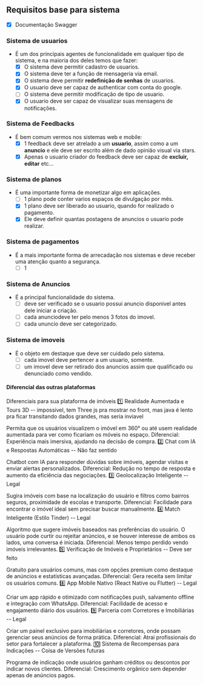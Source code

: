 ## Requisitos base para sistema

 - [x] Documentação Swagger

### Sistema de usuarios
- É um dos principais agentes de funcionalidade em qualquer tipo de sistema, e na maioria dos deles temos que fazer:
    - [x] O sistema deve permitir cadastro de usuarios.
    - [x] O sistema deve ter a função de mensageria via email.
    - [x] O sistema deve permitir **redefinição de senhas** de usuarios.
    - [x] O usuario deve ser capaz de authenticar com conta do google.
    - [ ] O sistema deve permitir modificação de tipo de usuario.
    - [x] O usuario deve ser capaz de visualizar suas mensagens de notificações.

### Sistema de Feedbacks
- É bem comum vermos nos sistemas web e mobile:
    - [x] 1 feedback deve ser atrelado a um **usuario**, assim como a um **anuncio** e ele deve ser escrito além de dado opinião visual via stars.
    - [x] Apenas o usuario criador do feedback deve ser capaz de **excluir, editar** etc...

### Sistema de planos
- É uma importante forma de monetizar algo em aplicações.
    - [ ] 1 plano pode conter varios espaços de divulgação por mês.
    - [x] 1 plano deve ser liberado ao usuario, quando for realizado o pagamento.
    - [x] Ele deve definir quantas postagens de anuncios o usuario pode realizar.

### Sistema de pagamentos
- É a mais importante forma de arrecadação nos sistemas e deve receber  uma atenção quanto a segurança.
    - [ ] 1

### Sistema de Anuncios
- É a principal funcionalidade do sistema.
    - [ ] deve ser verificado se o usuario possui anuncio disponivel antes dele iniciar a criação.
    - [ ] cada anunciodeve ter pelo menos 3 fotos do imovel.
    - [ ] cada ununcio deve ser categorizado.

### Sistema de imoveis
- É o objeto em destaque que deve ser cuidado pelo sistema.
    - [ ] cada imovel deve pertencer a um usuario, somente.
    - [ ] um imovel deve ser retirado dos anuncios assim que qualificado ou denunciado como vendido.

#### Diferencial das outras plataformas
 Diferenciais para sua plataforma de imóveis
1️⃣ Realidade Aumentada e Tours 3D     -- impossivel, tem Three js pra mostrar no front, mas java é lento pra ficar transitando dados grandes, mas seria inviavel

Permita que os usuários visualizem o imóvel em 360° ou até usem realidade aumentada para ver como ficariam os móveis no espaço.
Diferencial: Experiência mais imersiva, ajudando na decisão de compra.
2️⃣ Chat com IA e Respostas Automáticas -- Não faz sentido

Chatbot com IA para responder dúvidas sobre imóveis, agendar visitas e enviar alertas personalizados.
Diferencial: Redução no tempo de resposta e aumento da eficiência das negociações.
3️⃣ Geolocalização Inteligente          -- Legal

Sugira imóveis com base na localização do usuário e filtros como bairros seguros, proximidade de escolas e transporte.
Diferencial: Facilidade para encontrar o imóvel ideal sem precisar buscar manualmente.
4️⃣ Match Inteligente (Estilo Tinder)   -- Legal

Algoritmo que sugere imóveis baseados nas preferências do usuário.
O usuário pode curtir ou rejeitar anúncios, e se houver interesse de ambos os lados, uma conversa é iniciada.
Diferencial: Menos tempo perdido vendo imóveis irrelevantes.
5️⃣ Verificação de Imóveis e Proprietários     -- Deve ser feito

Gratuito para usuários comuns, mas com opções premium como destaque de anúncios e estatísticas avançadas.
Diferencial: Gera receita sem limitar os usuários comuns.
8️⃣ App Mobile Nativo (React Native ou Flutter) -- Legal

Criar um app rápido e otimizado com notificações push, salvamento offline e integração com WhatsApp.
Diferencial: Facilidade de acesso e engajamento diário dos usuários.
9️⃣ Parceria com Corretores e Imobiliárias      -- Legal

Criar um painel exclusivo para imobiliárias e corretores, onde possam gerenciar seus anúncios de forma prática.
Diferencial: Atrai profissionais do setor para fortalecer a plataforma.
🔟 Sistema de Recompensas para Indicações      -- Coisa de Versões futuras

Programa de indicação onde usuários ganham créditos ou descontos por indicar novos clientes.
Diferencial: Crescimento orgânico sem depender apenas de anúncios pagos.

